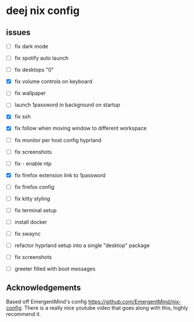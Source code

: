 


# deej nix config

## issues

- [ ] fix dark mode
- [ ] fix spotify auto launch
- [ ] fix desktops "0"
- [x] fix volume controls on keyboard
- [ ] fix wallpaper
- [ ] launch 1password in background on startup
- [x] fix ssh
- [x] fix follow when moving window to different workspace
- [ ] fix monitor per host config hyprland
- [ ] fix screenshots
- [ ] fix - enable ntp
- [x] fix firefox extension link to 1password
- [ ] fix firefox config
- [ ] fix kitty styling
- [ ] fix terminal setup
- [ ] install docker
- [ ] fix swaync
- [ ] refactor hyprland setup into a single "desktop" package
- [ ] fix screenshots
- [ ] greeter filled with boot messages
 



## Acknowledgements

Based off EmergentMind's config https://github.com/EmergentMind/nix-config. There is a really nice youtube video that goes along with this, highly recommend it. 